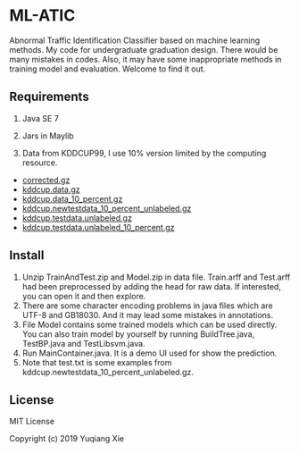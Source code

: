# ML-ATIC
Abnormal Traffic Identification Classifier based on machine learning methods. My code for undergraduate graduation design. There would be many mistakes in codes. Also, it may have some inappropriate methods  in training model and evaluation. Welcome to find it out.

## Requirements

1. Java SE 7

2. Jars in Maylib

3. Data from KDDCUP99, I use 10% version limited by the computing resource.

- [corrected.gz](https://github.com/IndexFziQ/ML-ATIC/blob/master/corrected.gz) 
- [kddcup.data.gz](https://github.com/IndexFziQ/ML-ATIC/blob/master/kddcup.data.gz) 
- [kddcup.data_10_percent.gz](https://github.com/IndexFziQ/ML-ATIC/blob/master/kddcup.data_10_percent.gz) 
- [kddcup.newtestdata_10_percent_unlabeled.gz](https://github.com/IndexFziQ/ML-ATIC/blob/master/kddcup.newtestdata_10_percent_unlabeled.gz) 
- [kddcup.testdata.unlabeled.gz](https://github.com/IndexFziQ/ML-ATIC/blob/master/kddcup.testdata.unlabeled.gz)
- [kddcup.testdata.unlabeled_10_percent.gz](https://github.com/IndexFziQ/ML-ATIC/blob/master/kddcup.testdata.unlabeled_10_percent.gz)   

## Install

1. Unzip TrainAndTest.zip and Model.zip in data file. Train.arff and Test.arff had been preprocessed by adding the head for raw data. If interested, you can open it and then explore.
2. There are some character encoding problems in java files which are UTF-8 and GB18030. And it may lead some mistakes in annotations.
3. File Model contains some trained models which can be used directly. You can also train model by yourself by running BuildTree.java, TestBP.java and TestLibsvm.java.
3. Run MainContainer.java. It is a demo UI used for show the prediction.
4. Note that test.txt is some examples from kddcup.newtestdata_10_percent_unlabeled.gz. 

## License

MIT License

Copyright (c) 2019 Yuqiang Xie

